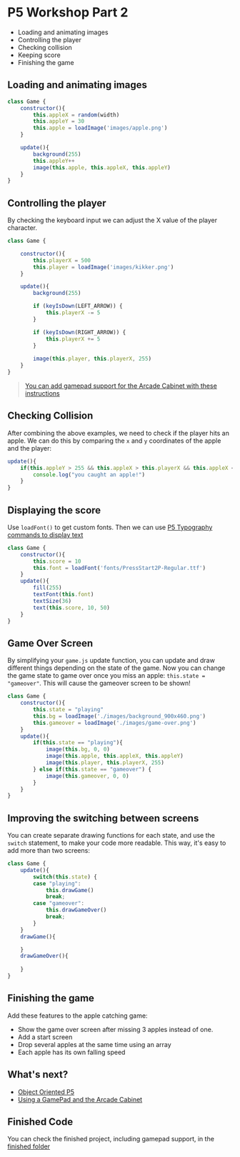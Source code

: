 # P5 Workshop Part 2

- Loading and animating images
- Controlling the player
- Checking collision
- Keeping score
- Finishing the game

## Loading and animating images

```javascript
class Game {
    constructor(){
        this.appleX = random(width)
        this.appleY = 30
        this.apple = loadImage('images/apple.png')
    }

    update(){
        background(255)
        this.appleY++
        image(this.apple, this.appleX, this.appleY)
    }
}
```

## Controlling the player

By checking the keyboard input we can adjust the X value of the player character.

```javascript
class Game {

    constructor(){
        this.playerX = 500
        this.player = loadImage('images/kikker.png')
    }

    update(){
        background(255)

        if (keyIsDown(LEFT_ARROW)) {
            this.playerX -= 5
        }

        if (keyIsDown(RIGHT_ARROW)) {
            this.playerX += 5
        }
        
        image(this.player, this.playerX, 255)
    }
}
```
> [You can add gamepad support for the Arcade Cabinet with these instructions](../gamepad.md)

## Checking Collision

After combining the above examples, we need to check if the player hits an apple. We can do this by comparing the `x` and `y` coordinates of the apple and the player:

```javascript
update(){
    if(this.appleY > 255 && this.appleX > this.playerX && this.appleX < this.playerX + 150) {
        console.log("you caught an apple!")
    }
}
```
## Displaying the score

Use `loadFont()` to get custom fonts. Then we can use [P5 Typography commands to display text](https://p5js.org/reference/#group-Typography)

```javascript
class Game {
    constructor(){
        this.score = 10
        this.font = loadFont('fonts/PressStart2P-Regular.ttf')
    }
    update(){
        fill(255)
        textFont(this.font)
        textSize(36)
        text(this.score, 10, 50)
    }
}
```

## Game Over Screen

By simplifying your `game.js` update function, you can update and draw different things depending on the state of the game. Now you can change the game state to game over once you miss an apple: `this.state = "gameover"`. This will cause the gameover screen to be shown!

```javascript
class Game {
    constructor(){
        this.state = "playing"
        this.bg = loadImage('./images/background_900x460.png')
        this.gameover = loadImage('./images/game-over.png')
    }
    update(){
        if(this.state == "playing"){
            image(this.bg, 0, 0)
            image(this.apple, this.appleX, this.appleY)
            image(this.player, this.playerX, 255)
        } else if(this.state == "gameover") {
            image(this.gameover, 0, 0)
        }
    }
}

```
## Improving the switching between screens

You can create separate drawing functions for each state, and use the `switch` statement, to make your code more readable. This way, it's easy to add more than two screens:

```javascript
class Game {
    update(){
        switch(this.state) {
        case "playing":
            this.drawGame()
            break;
        case "gameover":
            this.drawGameOver()
            break;
        }
    }
    drawGame(){

    }
    drawGameOver(){
        
    }
}
```

## Finishing the game

Add these features to the apple catching game:

- Show the game over screen after missing 3 apples instead of one.
- Add a start screen
- Drop several apples at the same time using an array
- Each apple has its own falling speed

## What's next?

- [Object Oriented P5](./p5-oop/readme.md)
- [Using a GamePad and the Arcade Cabinet](gamepad.md)

## Finished Code

You can check the finished project, including gamepad support, in the [finished folder](./finished)

